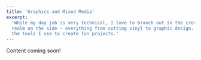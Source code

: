 ```yaml
---
title: 'Graphics and Mixed Media'
excerpt:
  'While my day job is very technical, I love to branch out in the creative
  realm on the side – everything from cutting vinyl to graphic design. These are
  the tools I use to create fun projects.'
---
```


Content coming soon!
